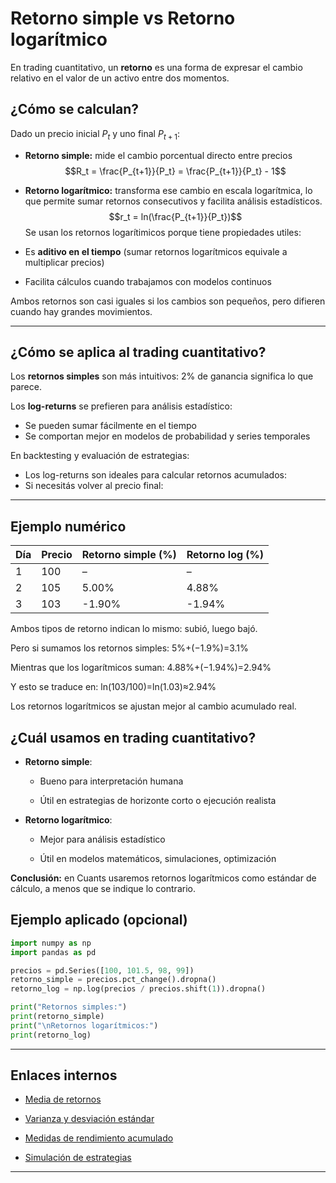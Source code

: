 # Retorno simple vs Retorno logarítmico

En trading cuantitativo, un **retorno** es una forma de expresar el cambio relativo en el valor de un activo entre dos momentos.

## ¿Cómo se calculan?

Dado un precio inicial  $P_t$ y uno final $P_{t+1}$:

* **Retorno simple:** mide el cambio porcentual directo entre precios
  $$R_t = \frac{P_{t+1}}{P_t} = \frac{P_{t+1}}{P_t} - 1$$
* **Retorno logarítmico:** transforma ese cambio en escala logarítmica, lo que permite sumar retornos consecutivos y facilita análisis estadísticos.
$$r_t = ln(\frac{P_{t+1}}{P_t})$$
Se usan los retornos logarítimicos porque tiene propiedades utiles:

* Es **aditivo en el tiempo** (sumar retornos logarítmicos equivale a multiplicar precios)

* Facilita cálculos cuando trabajamos con modelos continuos

Ambos retornos son casi iguales si los cambios son pequeños, pero difieren cuando hay grandes movimientos.

***

## ¿Cómo se aplica al trading cuantitativo?

Los **retornos simples** son más intuitivos: 2% de ganancia significa lo que parece.

Los **log-returns** se prefieren para análisis estadístico:
* Se pueden sumar fácilmente en el tiempo
* Se comportan mejor en modelos de probabilidad y series temporales
 
En backtesting y evaluación de estrategias:
* Los log-returns son ideales para calcular retornos acumulados:
* Si necesitás volver al precio final:

***

## Ejemplo numérico

| Día	| Precio	| Retorno simple (%)	| Retorno log (%) |
|---------|------------|------------------------------|----|
|1	| 100	| –	| –|
|2	|105	|5.00%	|4.88% |
|3	|103	|-1.90%	|-1.94%

Ambos tipos de retorno indican lo mismo: subió, luego bajó.

Pero si sumamos los retornos simples:
5%+(−1.9%)=3.1%

Mientras que los logarítmicos suman:
4.88%+(−1.94%)=2.94%

Y esto se traduce en:
ln⁡(103/100)=ln⁡(1.03)≈2.94%

Los retornos logarítmicos se ajustan mejor al cambio acumulado real.

## ¿Cuál usamos en trading cuantitativo?

* **Retorno simple**:

  * Bueno para interpretación humana

  * Útil en estrategias de horizonte corto o ejecución realista

* **Retorno logarítmico**:

  * Mejor para análisis estadístico

  * Útil en modelos matemáticos, simulaciones, optimización

**Conclusión:** en Cuants usaremos retornos logarítmicos como estándar de cálculo, a menos que se indique lo contrario.


## Ejemplo aplicado (opcional)

```python
import numpy as np
import pandas as pd

precios = pd.Series([100, 101.5, 98, 99])
retorno_simple = precios.pct_change().dropna()
retorno_log = np.log(precios / precios.shift(1)).dropna()

print("Retornos simples:")
print(retorno_simple)
print("\nRetornos logarítmicos:")
print(retorno_log)
```

***

## Enlaces internos

* [Media de retornos](#)

* [Varianza y desviación estándar](#)

* [Medidas de rendimiento acumulado](#)

* [Simulación de estrategias](#)

***
